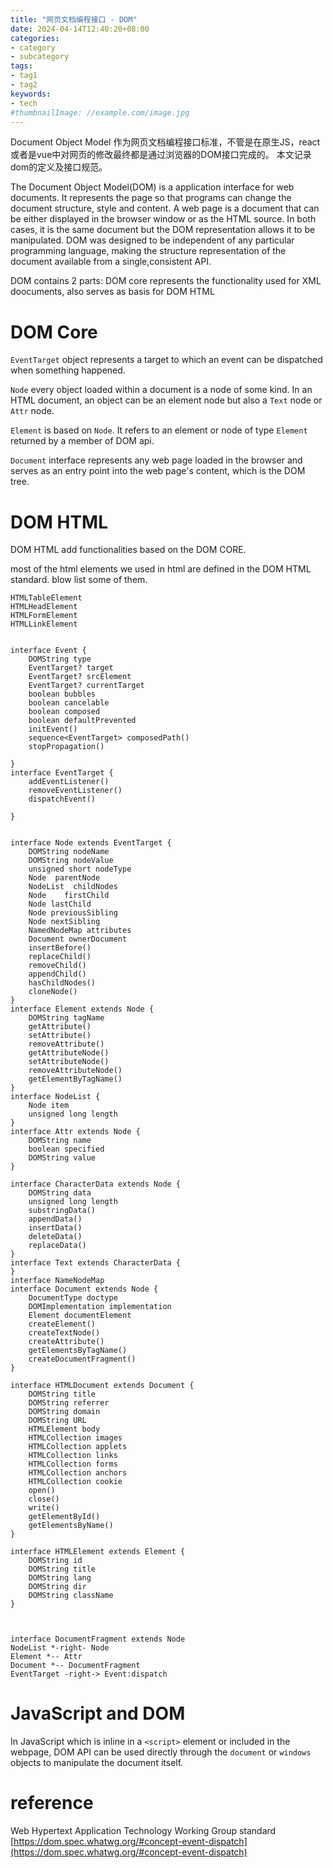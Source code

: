 ```yaml
---
title: "网页文档编程接口 - DOM"
date: 2024-04-14T12:40:20+08:00
categories:
- category
- subcategory
tags:
- tag1
- tag2
keywords:
- tech
#thumbnailImage: //example.com/image.jpg
---
```

Document Object Model 作为网页文档编程接口标准，不管是在原生JS，react或者是vue中对网页的修改最终都是通过浏览器的DOM接口完成的。
本文记录dom的定义及接口规范。
<!--more-->

The Document Object Model(DOM) is a application interface for web documents. It represents the page so that programs can change the document structure, style and content.
A web page is a document that can be either displayed in the browser window or as the HTML source. In both cases, it is the same document but the DOM representation allows it to be manipulated.
DOM was designed to be independent of any particular programming language, making the structure representation of the document available from a single,consistent API.

DOM contains 2 parts:
DOM core represents the functionality used for XML doocuments, also serves as basis for DOM HTML

# DOM Core

`EventTarget` object represents a target to which an event can be dispatched when something happened.

`Node` every object loaded within a document is a node of some kind. In an HTML document, an object can be an element node but also a `Text` node or `Attr` node.

`Element` is based on `Node`. It refers to an element or node of type `Element` returned by a member of DOM api. 

`Document` interface represents any web page loaded in the browser and serves as an entry point into the web page's content, which is the DOM tree.



# DOM HTML

DOM HTML add functionalities based on the DOM CORE.

most of the html elements we used in html are defined in the DOM HTML standard. blow list some of them.

```
HTMLTableElement
HTMLHeadElement
HTMLFormElement
HTMLLinkElement
```

```plantuml

interface Event {
    DOMString type
    EventTarget? target
    EventTarget? srcElement
    EventTarget? currentTarget
    boolean bubbles
    boolean cancelable
    boolean composed
    boolean defaultPrevented
    initEvent()
    sequence<EventTarget> composedPath()
    stopPropagation()
    
}
interface EventTarget {
    addEventListener()
    removeEventListener()
    dispatchEvent()

}


interface Node extends EventTarget {
    DOMString nodeName
    DOMString nodeValue
    unsigned short nodeType
    Node  parentNode
    NodeList  childNodes
    Node    firstChild
    Node lastChild
    Node previousSibling
    Node nextSibling
    NamedNodeMap attributes
    Document ownerDocument
    insertBefore()
    replaceChild()
    removeChild()
    appendChild()
    hasChildNodes()
    cloneNode()
}
interface Element extends Node {
    DOMString tagName
    getAttribute()
    setAttribute()
    removeAttribute()
    getAttributeNode()
    setAttributeNode()
    removeAttributeNode()
    getElementByTagName()
}
interface NodeList {
    Node item
    unsigned long length
}
interface Attr extends Node {
    DOMString name
    boolean specified
    DOMString value
}

interface CharacterData extends Node {
    DOMString data
    unsigned long length
    substringData()
    appendData()
    insertData()
    deleteData()
    replaceData()
}
interface Text extends CharacterData {
}
interface NameNodeMap
interface Document extends Node {
    DocumentType doctype
    DOMImplementation implementation
    Element documentElement
    createElement()
    createTextNode()
    createAttribute()
    getElementsByTagName()
    createDocumentFragment()
}

interface HTMLDocument extends Document {
    DOMString title
    DOMString referrer
    DOMString domain
    DOMString URL
    HTMLElement body
    HTMLCollection images
    HTMLCollection applets
    HTMLCollection links
    HTMLCollection forms
    HTMLCollection anchors
    HTMLCollection cookie
    open()
    close()
    write()
    getElementById()
    getElementsByName()
}

interface HTMLElement extends Element {
    DOMString id
    DOMString title
    DOMString lang
    DOMString dir
    DOMString className
}



interface DocumentFragment extends Node
NodeList *-right- Node
Element *-- Attr
Document *-- DocumentFragment
EventTarget -right-> Event:dispatch
```


# JavaScript and DOM

In JavaScript which is inline in a `<script>` element or included in the webpage, DOM API can be used directly through the `document` or `windows` objects to manipulate the document itself.



# reference

Web Hypertext Application Technology Working Group standard [https://dom.spec.whatwg.org/#concept-event-dispatch](https://dom.spec.whatwg.org/#concept-event-dispatch)